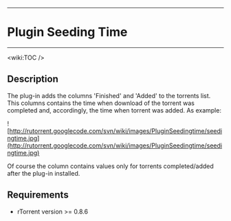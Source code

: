 
---

# Plugin Seeding Time #

---




&lt;wiki:TOC /&gt;



## Description ##

The plug-in adds the columns 'Finished' and 'Added' to the torrents list. This columns contains the time when download of the torrent was completed and, accordingly, the time when torrent was added.
As example:

![http://rutorrent.googlecode.com/svn/wiki/images/PluginSeedingtime/seedingtime.jpg](http://rutorrent.googlecode.com/svn/wiki/images/PluginSeedingtime/seedingtime.jpg)

Of course the column contains values only for torrents completed/added after the plug-in installed.

## Requirements ##

  * rTorrent version >= 0.8.6